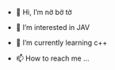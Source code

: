- 👋 Hi, I’m nờ bờ tờ
- 👀 I’m interested in JAV
- 🌱 I’m currently learning c++

- 📫 How to reach me ...

<!---
nbt2308/nbt2308 is a ✨ special ✨ repository because its `README.md` (this file) appears on your GitHub profile.
You can click the Preview link to take a look at your changes.
--->
